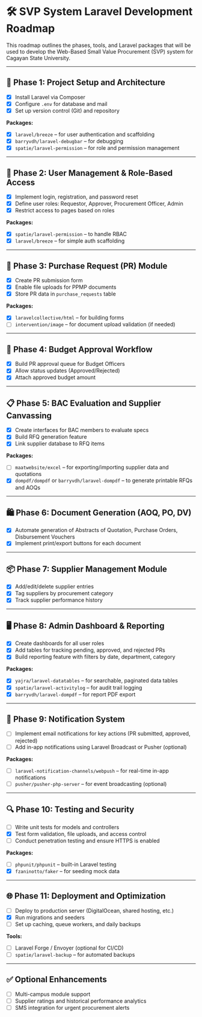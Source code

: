 # 🛠 SVP System Laravel Development Roadmap

This roadmap outlines the phases, tools, and Laravel packages that will be used to develop the Web-Based Small Value Procurement (SVP) system for Cagayan State University.

---

## 🚀 Phase 1: Project Setup and Architecture

- [x] Install Laravel via Composer
- [x] Configure `.env` for database and mail
- [x] Set up version control (Git) and repository

**Packages:**
- [x] `laravel/breeze` – for user authentication and scaffolding
- [x] `barryvdh/laravel-debugbar` – for debugging
- [x] `spatie/laravel-permission` – for role and permission management

---

## 🔐 Phase 2: User Management & Role-Based Access

- [x] Implement login, registration, and password reset
- [x] Define user roles: Requestor, Approver, Procurement Officer, Admin
- [x] Restrict access to pages based on roles

**Packages:**
- [x] `spatie/laravel-permission` – to handle RBAC
- [x] `laravel/breeze` – for simple auth scaffolding

---

## 📝 Phase 3: Purchase Request (PR) Module

- [x] Create PR submission form
- [x] Enable file uploads for PPMP documents
- [x] Store PR data in `purchase_requests` table

**Packages:**
- [x] `laravelcollective/html` – for building forms
- [ ] `intervention/image` – for document upload validation (if needed)

---

## 🧮 Phase 4: Budget Approval Workflow

- [x] Build PR approval queue for Budget Officers
- [x] Allow status updates (Approved/Rejected)
- [x] Attach approved budget amount

---

## 📋 Phase 5: BAC Evaluation and Supplier Canvassing

- [x] Create interfaces for BAC members to evaluate specs
- [x] Build RFQ generation feature
- [x] Link supplier database to RFQ items

**Packages:**
- [ ] `maatwebsite/excel` – for exporting/importing supplier data and quotations
- [x] `dompdf/dompdf` or `barryvdh/laravel-dompdf` – to generate printable RFQs and AOQs

---

## 🛍️ Phase 6: Document Generation (AOQ, PO, DV)

- [x] Automate generation of Abstracts of Quotation, Purchase Orders, Disbursement Vouchers
- [x] Implement print/export buttons for each document

---

## 📦 Phase 7: Supplier Management Module

- [x] Add/edit/delete supplier entries
- [x] Tag suppliers by procurement category
- [x] Track supplier performance history

---

## 🖥️ Phase 8: Admin Dashboard & Reporting

- [x] Create dashboards for all user roles
- [x] Add tables for tracking pending, approved, and rejected PRs
- [x] Build reporting feature with filters by date, department, category

**Packages:**
- [x] `yajra/laravel-datatables` – for searchable, paginated data tables
- [x] `spatie/laravel-activitylog` – for audit trail logging
- [x] `barryvdh/laravel-dompdf` – for report PDF export

---

## 🔔 Phase 9: Notification System

- [ ] Implement email notifications for key actions (PR submitted, approved, rejected)
- [ ] Add in-app notifications using Laravel Broadcast or Pusher (optional)

**Packages:**
- [ ] `laravel-notification-channels/webpush` – for real-time in-app notifications
- [ ] `pusher/pusher-php-server` – for event broadcasting (optional)

---

## 🔍 Phase 10: Testing and Security

- [ ] Write unit tests for models and controllers
- [x] Test form validation, file uploads, and access control
- [ ] Conduct penetration testing and ensure HTTPS is enabled

**Packages:**
- [ ] `phpunit/phpunit` – built-in Laravel testing
- [x] `fzaninotto/faker` – for seeding mock data

---

## 🌐 Phase 11: Deployment and Optimization

- [ ] Deploy to production server (DigitalOcean, shared hosting, etc.)
- [x] Run migrations and seeders
- [ ] Set up caching, queue workers, and daily backups

**Tools:**
- [ ] Laravel Forge / Envoyer (optional for CI/CD)
- [ ] `spatie/laravel-backup` – for automated backups

---

## ✅ Optional Enhancements

- [ ] Multi-campus module support
- [ ] Supplier ratings and historical performance analytics
- [ ] SMS integration for urgent procurement alerts
